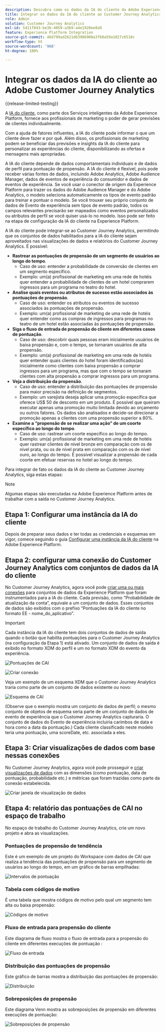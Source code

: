 ```yaml
---
description: Descubra como os dados da IA do cliente da Adobe Experience Platform se integram ao espaço de trabalho no Customer Journey Analytics.
title: Integrar os dados da IA do cliente ao Customer Journey Analytics
role: Admin
solution: Customer Journey Analytics
exl-id: 5411f843-be3b-4059-a3b9-a4e1928ee8a9
feature: Experience Platform Integration
source-git-commit: 46d799ad2621d83906908a3f60a59a1027c6518c
workflow-type: ht
source-wordcount: '968'
ht-degree: 100%

---
```


# Integrar os dados da IA do cliente ao Adobe Customer Journey Analytics

{{release-limited-testing}}

A [IA do cliente](https://experienceleague.adobe.com/docs/experience-platform/intelligent-services/customer-ai/overview.html?lang=pt-BR), como parte dos Serviços inteligentes da Adobe Experience Platform, fornece aos profissionais de marketing o poder de gerar previsões de clientes individualmente.

Com a ajuda de fatores influentes, a IA do cliente pode informar o que um cliente deve fazer e por quê. Além disso, os profissionais de marketing podem se beneficiar das previsões e insights da IA do cliente para personalizar as experiências do cliente, disponibilizando as ofertas e mensagens mais apropriadas.

A IA do cliente depende de dados comportamentais individuais e de dados de perfil para pontuação de propensão. A IA do cliente é flexível, pois pode receber várias fontes de dados, incluindo Adobe Analytics, Adobe Audience Manager, dados de eventos de experiência do consumidor e dados de eventos de experiência. Se você usar o conector de origem da Experience Platform para trazer os dados do Adobe Audience Manager e do Adobe Analytics, o modelo seleciona automaticamente os tipos de evento padrão para treinar e pontuar o modelo. Se você trouxer seu próprio conjunto de dados de Evento de experiência sem tipos de evento padrão, todos os campos relevantes precisarão ser mapeados como eventos personalizados ou atributos de perfil se você quiser usá-lo no modelo. Isso pode ser feito na etapa de configuração da IA do cliente na Experience Platform. 

A IA do cliente pode integrar-se ao Customer Journey Analytics, permitindo que os conjuntos de dados habilitados para a IA do cliente sejam aproveitados nas visualizações de dados e relatórios do Customer Journey Analytics. É possível:

* **Rastrear as pontuações de propensão de um segmento de usuários ao longo do tempo**. 
   * Caso de uso: entender a probabilidade de conversão de clientes em um segmento específico.
   * Exemplo: um(a) profissional de marketing em uma rede de hotéis quer entender a probabilidade de clientes de um hotel comprarem ingressos para um programa no teatro do hotel.
* **Analise quais eventos ou atributos de sucesso estão associados às pontuações de propensão**. 
   * Caso de uso: entender os atributos ou eventos de sucesso associados às pontuações de propensão.
   * Exemplo: um(a) profissional de marketing de uma rede de hotéis quer entender como as compras de ingressos para programas no teatro de um hotel estão associadas às pontuações de propensão.
* **Siga o fluxo de entrada de propensão do cliente em diferentes casos de pontuação**. 
   * Caso de uso: descobrir quais pessoas eram inicialmente usuários de baixa propensão e, com o tempo, se tornaram usuários de alta propensão.
   * Exemplo: um(a) profissional de marketing em uma rede de hotéis quer entender quais clientes do hotel foram identificados(as) inicialmente como clientes com baixa propensão a comprar ingressos para um programa, mas que com o tempo se tornaram clientes com alta propensão a comprar ingressos para um programa.
* **Veja a distribuição da propensão**. 
   * Caso de uso: entender a distribuição das pontuações de propensão para maior precisão na definição de segmentos.
   * Exemplo: um varejista deseja aplicar uma promoção específica que oferece US$ 50 de desconto em um produto. É possível que queiram executar apenas uma promoção muito limitada devido ao orçamento ou outros fatores. Os dados são analisados e decide-se direcionar a promoção apenas a clientes com uma propensão superior a 80%.
* **Examine a “propensão de se realizar uma ação” de um coorte específico ao longo do tempo**. 
   * Caso de uso: rastrear um coorte específico ao longo do tempo. 
   * Exemplo: um(a) profissional de marketing em uma rede de hotéis quer rastrear clientes de nível bronze em comparação com os de nível prata, ou os de nível prata em comparação com os de nível ouro, ao longo do tempo. É possível visualizar a propensão de cada coorte em efetuar reservas no hotel ao longo do tempo. 

Para integrar de fato os dados da IA do cliente ao Customer Journey Analytics, siga estas etapas:

>[!NOTE]
>
>Algumas etapas são executadas na Adobe Experience Platform antes de trabalhar com a saída no Customer Journey Analytics.


## Etapa 1: Configurar uma instância da IA do cliente

Depois de preparar seus dados e ter todas as credenciais e esquemas em vigor, comece seguindo o guia [Configurar uma instância da IA do cliente](https://experienceleague.adobe.com/docs/experience-platform/intelligent-services/customer-ai/user-guide/configure.html?lang=pt-BR) na Adobe Experience Platform.

## Etapa 2: configurar uma conexão do Customer Journey Analytics com conjuntos de dados da IA do cliente

No Customer Journey Analytics, agora você pode [criar uma ou mais conexões](/help/connections/create-connection.md) para conjuntos de dados da Experience Platform que foram instrumentados para a IA do cliente. Cada previsão, como “Probabilidade de atualização da conta”, equivale a um conjunto de dados. Esses conjuntos de dados são exibidos com o prefixo “Pontuações da IA do cliente no formato EE - nome_do_aplicativo”.

>[!IMPORTANT]
>
>Cada instância da IA do cliente tem dois conjuntos de dados de saída quando o botão que habilita pontuações para o Customer Journey Analytics (na configuração da Etapa 1) está ativado. Um conjunto de dados de saída é exibido no formato XDM do perfil e um no formato XDM do evento da experiência.

![Pontuações de CAI](assets/cai-scores.png)

![Criar conexão](assets/create-conn.png)

Veja um exemplo de um esquema XDM que o Customer Journey Analytics traria como parte de um conjunto de dados existente ou novo:

![Esquema de CAI](assets/cai-schema.png)

(Observe que o exemplo mostra um conjunto de dados de perfil; o mesmo conjunto de objetos de esquema seria parte de um conjunto de dados de evento de experiência que o Customer Journey Analytics capturaria. O conjunto de dados do Evento de experiência incluiria carimbos de data e hora como a data da pontuação.) Cada cliente classificado neste modelo teria uma pontuação, uma scoreDate, etc. associada a eles.

## Etapa 3: Criar visualizações de dados com base nessas conexões

No Customer Journey Analytics, agora você pode prosseguir e [criar visualizações de dados](/help/data-views/create-dataview.md) com as dimensões (como pontuação, data de pontuação, probabilidade etc.) e métricas que foram trazidas como parte da conexão estabelecida.

![Criar janela de visualização de dados](assets/create-dataview.png)

## Etapa 4: relatório das pontuações de CAI no espaço de trabalho

No espaço de trabalho do Customer Journey Analytics, crie um novo projeto e abra as visualizações.

### Pontuações de propensão de tendência

Este é um exemplo de um projeto do Workspace com dados de CAI que realiza a tendência das pontuações de propensão para um segmento de usuários ao longo do tempo, em &#x200B;um gráfico de barras empilhadas:

![Intervalos de pontuação](assets/workspace-scores.png)

### Tabela com códigos de motivo

É uma tabela que mostra códigos de motivo pelo qual um segmento tem alta ou baixa propensão:

![Códigos de motivo](assets/reason-codes.png)

### Fluxo de entrada para propensão do cliente

Este diagrama de fluxo mostra o fluxo de entrada para a propensão do cliente em diferentes execuções de pontuação &#x200B;:

![Fluxo de entrada](assets/flow.png)

### Distribuição das pontuações de propensão

Este gráfico de barras mostra a distribuição das pontuações de propensão:

![Distribuição](assets/distribution.png)

### Sobreposições de propensão

Este diagrama Venn mostra as sobreposições de propensão em diferentes execuções de pontuação:

![Sobreposições de propensão](assets/venn.png)

